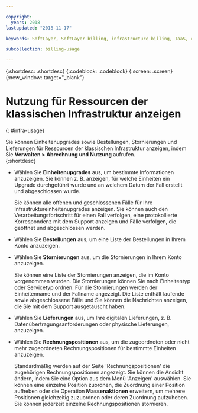 ```yaml
---

copyright:
  years: 2018
lastupdated: "2018-11-17"

keywords: SoftLayer, SoftLayer billing, infrastructure billing, IaaS, cost, orders, IaaS usage

subcollection: billing-usage

---
```


{:shortdesc: .shortdesc}
{:codeblock: .codeblock}
{:screen: .screen}
{:new_window: target="_blank"}


# Nutzung für Ressourcen der klassischen Infrastruktur anzeigen
{: #infra-usage}

Sie können Einheitenupgrades sowie Bestellungen, Stornierungen und Lieferungen für Ressourcen der klassischen Infrastruktur anzeigen, indem Sie **Verwalten > Abrechnung und Nutzung** aufrufen.  
{:shortdesc}


* Wählen Sie **Einheitenupgrades** aus, um bestimmte Informationen anzuzeigen. Sie können z. B. anzeigen, für welche Einheiten ein Upgrade durchgeführt wurde und an welchem Datum der Fall erstellt und abgeschlossen wurde.

  Sie können alle offenen und geschlossenen Fälle für Ihre Infrastruktureinheitenupgrades anzeigen. Sie können auch den Verarbeitungsfortschritt für einen Fall verfolgen, eine protokollierte Korrespondenz mit dem Support anzeigen und Fälle verfolgen, die geöffnet und abgeschlossen werden.

* Wählen Sie **Bestellungen** aus, um eine Liste der Bestellungen in Ihrem Konto anzuzeigen.

* Wählen Sie **Stornierungen** aus, um die Stornierungen in Ihrem Konto anzuzeigen.

  Sie können eine Liste der Stornierungen anzeigen, die im Konto vorgenommen wurden. Die Stornierungen können Sie nach Einheitentyp oder Servicetyp ordnen. Für die Stornierungen werden der Einheitenname und der Fallname angezeigt. Die Liste enthält laufende sowie abgeschlossene Fälle und Sie können die Nachrichten anzeigen, die Sie mit dem Support ausgetauscht haben.  

* Wählen Sie **Lieferungen** aus, um Ihre digitalen Lieferungen, z. B. Datenübertragungsanforderungen oder physische Lieferungen, anzuzeigen.

* Wählen Sie **Rechnungspositionen** aus, um die zugeordneten oder nicht mehr zugeordneten Rechnungspositionen für bestimmte Einheiten anzuzeigen.

  Standardmäßig werden auf der Seite 'Rechnungspositionen' die zugehörigen Rechnungspositionen angezeigt. Sie können die Ansicht ändern, indem Sie eine Option aus dem Menü 'Anzeigen' auswählen. Sie können eine einzelne Position zuordnen, die Zuordnung einer Position aufheben oder die Operation **Massenaktionen** erweitern, um mehrere Positionen gleichzeitig zuzuordnen oder deren Zuordnung aufzuheben. Sie können jederzeit einzelne Rechnungspositionen stornieren.
